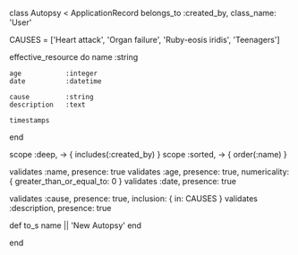 class Autopsy < ApplicationRecord
  belongs_to :created_by, class_name: 'User'

  CAUSES = ['Heart attack', 'Organ failure', 'Ruby-eosis iridis', 'Teenagers']

  effective_resource do
    name          :string
    
    age           :integer
    date          :datetime

    cause         :string
    description   :text

    timestamps
  end

  scope :deep, -> { includes(:created_by) }
  scope :sorted, -> { order(:name) }

  validates :name, presence: true
  validates :age, presence: true, numericality: { greater_than_or_equal_to: 0 }
  validates :date, presence: true

  validates :cause, presence: true, inclusion: { in: CAUSES }
  validates :description, presence: true

  def to_s
    name || 'New Autopsy'
  end

end